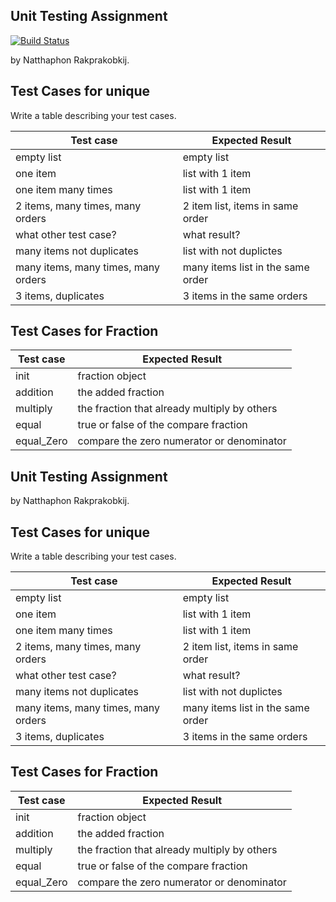 ## Unit Testing Assignment
[![Build Status](https://travis-ci.com/mark47546/unittesting-mark47546.svg?branch=master)](https://travis-ci.com/mark47546/unittesting-mark47546)

by Natthaphon Rakprakobkij.

## Test Cases for unique

Write a table describing your test cases.

| Test case                           | Expected Result                   |
| ----------------------------------- | --------------------------------- |
| empty list                          | empty list                        |
| one item                            | list with 1 item                  |
| one item many times                 | list with 1 item                  |
| 2 items, many times, many orders    | 2 item list, items in same order  |
| what other test case?               | what result?                      |
| many items not duplicates           | list with not duplictes           |
| many items, many times, many orders | many items list in the same order |
| 3 items, duplicates                 | 3 items in the same orders        |

## Test Cases for Fraction

| Test case  | Expected Result                              |
| ---------- | -------------------------------------------- |
| init       | fraction object                              |
| addition   | the added fraction                           |
| multiply   | the fraction that already multiply by others |
| equal      | true or false of the compare fraction        |
| equal_Zero | compare the zero numerator or denominator    |

## Unit Testing Assignment

by Natthaphon Rakprakobkij.

## Test Cases for unique

Write a table describing your test cases.

| Test case                           | Expected Result                   |
| ----------------------------------- | --------------------------------- |
| empty list                          | empty list                        |
| one item                            | list with 1 item                  |
| one item many times                 | list with 1 item                  |
| 2 items, many times, many orders    | 2 item list, items in same order  |
| what other test case?               | what result?                      |
| many items not duplicates           | list with not duplictes           |
| many items, many times, many orders | many items list in the same order |
| 3 items, duplicates                 | 3 items in the same orders        |

## Test Cases for Fraction

| Test case  | Expected Result                              |
| ---------- | -------------------------------------------- |
| init       | fraction object                              |
| addition   | the added fraction                           |
| multiply   | the fraction that already multiply by others |
| equal      | true or false of the compare fraction        |
| equal_Zero | compare the zero numerator or denominator    |

